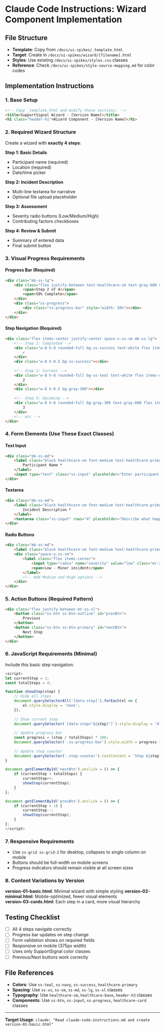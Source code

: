 # Claude Code Instructions: Wizard Component Implementation

## File Structure
- **Template**: Copy from `/docs/ui-spikes/_template.html` 
- **Target**: Create in `/docs/ui-spikes/wizard/[filename].html`
- **Styles**: Use existing `/docs/ui-spikes/styles.css` classes
- **Reference**: Check `/docs/ui-spikes/style-source-mapping.md` for color codes

## Implementation Instructions

### 1. Base Setup
```html
<!-- Copy _template.html and modify these sections: -->
<title>SupportSignal Wizard - [Version Name]</title>
<h1 class="header-h1">Wizard Component - [Version Name]</h1>
```

### 2. Required Wizard Structure
Create a wizard with **exactly 4 steps**:

**Step 1: Basic Details**
- Participant name (required)
- Location (required) 
- Date/time picker

**Step 2: Incident Description**
- Multi-line textarea for narrative
- Optional file upload placeholder

**Step 3: Assessment**
- Severity radio buttons (Low/Medium/High)
- Contributing factors checkboxes

**Step 4: Review & Submit**
- Summary of entered data
- Final submit button

### 3. Visual Progress Requirements

#### Progress Bar (Required)
```html
<div class="mb-ss-lg">
    <div class="flex justify-between text-healthcare-sm text-gray-600 mb-ss-sm">
        <span>Step 2 of 4</span>
        <span>50% Complete</span>
    </div>
    <div class="ss-progress">
        <div class="ss-progress-bar" style="width: 50%"></div>
    </div>
</div>
```

#### Step Navigation (Required)
```html
<div class="flex items-center justify-center space-x-ss-sm mb-ss-lg">
    <!-- Step 1: Completed -->
    <div class="w-8 h-8 rounded-full bg-ss-success text-white flex items-center justify-center text-sm font-semibold">
        ✓
    </div>
    <div class="w-8 h-0.5 bg-ss-success"></div>
    
    <!-- Step 2: Current -->
    <div class="w-8 h-8 rounded-full bg-ss-teal text-white flex items-center justify-center text-sm font-semibold">
        2
    </div>
    <div class="w-8 h-0.5 bg-gray-300"></div>
    
    <!-- Step 3: Upcoming -->
    <div class="w-8 h-8 rounded-full bg-gray-300 text-gray-600 flex items-center justify-center text-sm font-semibold">
        3
    </div>
    <!-- etc -->
</div>
```

### 4. Form Elements (Use These Exact Classes)

#### Text Input
```html
<div class="mb-ss-md">
    <label class="block healthcare-sm font-medium text-healthcare-primary mb-2">
        Participant Name *
    </label>
    <input type="text" class="ss-input" placeholder="Enter participant name" required>
</div>
```

#### Textarea
```html
<div class="mb-ss-md">
    <label class="block healthcare-sm font-medium text-healthcare-primary mb-2">
        Incident Description *
    </label>
    <textarea class="ss-input" rows="4" placeholder="Describe what happened..."></textarea>
</div>
```

#### Radio Buttons
```html
<div class="mb-ss-md">
    <label class="block healthcare-sm font-medium text-healthcare-primary mb-2">Severity Level</label>
    <div class="space-y-ss-sm">
        <label class="flex items-center">
            <input type="radio" name="severity" value="low" class="mr-2">
            <span>Low - Minor incident</span>
        </label>
        <!-- Add Medium and High options -->
    </div>
</div>
```

### 5. Action Buttons (Required Pattern)
```html
<div class="flex justify-between mt-ss-xl">
    <button class="ss-btn ss-btn-outline" id="prevBtn">
        Previous
    </button>
    <button class="ss-btn ss-btn-primary" id="nextBtn">
        Next Step
    </button>
</div>
```

### 6. JavaScript Requirements (Minimal)
Include this basic step navigation:

```javascript
<script>
let currentStep = 1;
const totalSteps = 4;

function showStep(step) {
    // Hide all steps
    document.querySelectorAll('[data-step]').forEach(el => {
        el.style.display = 'none';
    });
    
    // Show current step
    document.querySelector(`[data-step="${step}"]`).style.display = 'block';
    
    // Update progress bar
    const progress = (step / totalSteps) * 100;
    document.querySelector('.ss-progress-bar').style.width = progress + '%';
    
    // Update step counter
    document.querySelector('.step-counter').textContent = `Step ${step} of ${totalSteps}`;
}

document.getElementById('nextBtn').onclick = () => {
    if (currentStep < totalSteps) {
        currentStep++;
        showStep(currentStep);
    }
};

document.getElementById('prevBtn').onclick = () => {
    if (currentStep > 1) {
        currentStep--;
        showStep(currentStep);
    }
};
</script>
```

### 7. Responsive Requirements
- Use `ss-grid ss-grid-2` for desktop, collapses to single column on mobile
- Buttons should be full-width on mobile screens
- Progress indicators should remain visible at all screen sizes

### 8. Content Variations by Version

**version-01-basic.html**: Minimal wizard with simple styling
**version-02-minimal.html**: Mobile-optimized, fewer visual elements  
**version-03-cards.html**: Each step in a card, more visual hierarchy

## Testing Checklist
- [ ] All 4 steps navigate correctly
- [ ] Progress bar updates on step change
- [ ] Form validation shows on required fields
- [ ] Responsive on mobile (375px width)
- [ ] Uses only SupportSignal color classes
- [ ] Previous/Next buttons work correctly

## File References
- **Colors**: Use `ss-teal`, `ss-navy`, `ss-success`, `healthcare-primary`
- **Spacing**: Use `ss-xs`, `ss-sm`, `ss-md`, `ss-lg`, `ss-xl` classes
- **Typography**: Use `healthcare-sm`, `healthcare-base`, `header-h3` classes
- **Components**: Use `ss-btn`, `ss-input`, `ss-progress`, `healthcare-card` classes

---
**Target Usage**: `claude: "Read claude-code-instructions.md and create version-01-basic.html"`